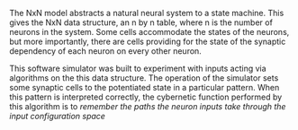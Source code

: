 The NxN model abstracts a natural neural system to a state machine.
This gives the NxN data structure, an n by n table, where n is the number of neurons in the system. Some cells accommodate the states of the neurons, but more importantly, there are cells providing for the state of the synaptic dependency of each neuron on every other neuron.
<p>This software simulator was built to experiment with inputs acting via algorithms on the this data structure.
The operation of the simulator sets some synaptic cells to the potentiated state in a particular pattern.
When this pattern is interpreted correctly, the cybernetic function performed by this algorithm is to <i>remember the paths the neuron inputs take through the input configuration space</i>
